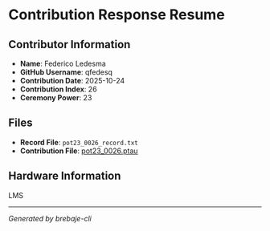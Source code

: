 # Contribution Response Resume

## Contributor Information
- **Name**: Federico Ledesma
- **GitHub Username**: qfedesq
- **Contribution Date**: 2025-10-24
- **Contribution Index**: 26
- **Ceremony Power**: 23

## Files
- **Record File**: `pot23_0026_record.txt`
- **Contribution File**: [pot23_0026.ptau](https://cardano-trusted-setup-test.s3.us-east-2.amazonaws.com/Cardano-PPOT/pot23_0026.ptau)

## Hardware Information
LMS

---
*Generated by brebaje-cli*
